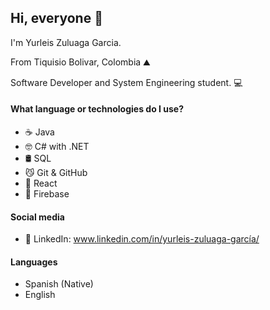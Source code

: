 ## Hi, everyone 👋
I'm Yurleis Zuluaga Garcia.

From Tiquisio Bolivar, Colombia ⛰️

Software Developer and System Engineering student. 💻

#### What language or technologies do I use?
- ☕ Java
- 🤓 C# with .NET
- 🛢 SQL
- 😼 Git & GitHub
- 🎨 React
- 📄 Firebase

#### Social media
- 💼 LinkedIn: www.linkedin.com/in/yurleis-zuluaga-garcía/

#### Languages
- Spanish (Native)
- English
